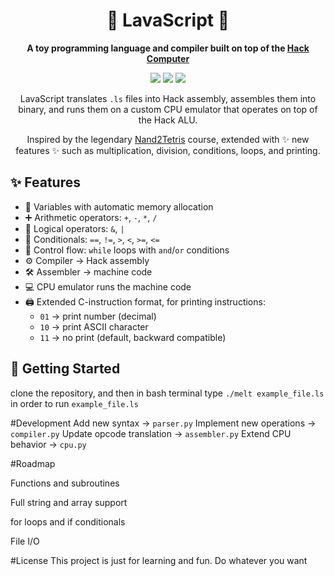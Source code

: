 <h1 align="center">
  🌋 LavaScript 🌋
</h1>

<p align="center">
  <b>A toy programming language and compiler built on top of the 
  <a href="https://www.nand2tetris.org/">Hack Computer</a></b>
</p>

<p align="center">
  <img src="https://img.shields.io/badge/status-learning-orange?style=for-the-badge" />
  <img src="https://img.shields.io/badge/language-Python-blue?style=for-the-badge" />
  <img src="https://img.shields.io/badge/license-Do_Whatever_You_Want-green?style=for-the-badge" />
</p>


<p align="center">
  LavaScript translates <code>.ls</code> files into Hack assembly, 
  assembles them into binary, and runs them on a custom CPU emulator 
  that operates on top of the Hack ALU.  
</p>

<p align="center">
  Inspired by the legendary <a href="https://www.nand2tetris.org/">Nand2Tetris</a> course, 
  extended with ✨ new features ✨ such as multiplication, division, conditions, loops, 
  and printing.
</p>


## ✨ Features

- 📝 Variables with automatic memory allocation  
- ➕ Arithmetic operators: `+`, `-`, `*`, `/`  
- 🔀 Logical operators: `&`, `|`  
- 🔎 Conditionals: `==`, `!=`, `>`, `<`, `>=`, `<=`  
- 🔁 Control flow: `while` loops with `and`/`or` conditions  
- ⚙️ Compiler → Hack assembly  
- 🛠️ Assembler → machine code  
- 💻 CPU emulator runs the machine code  
- 🖨️ Extended C-instruction format, for printing instructions:  
  - `01` → print number (decimal)  
  - `10` → print ASCII character  
  - `11` → no print (default, backward compatible)
    
## 🚀 Getting Started

clone the repository, and then
in bash terminal type `./melt example_file.ls` in order to run `example_file.ls`

#Development
  Add new syntax → `parser.py`
  Implement new operations → `compiler.py`
  Update opcode translation → `assembler.py`
  Extend CPU behavior → `cpu.py`

#Roadmap
 <p>Functions and subroutines</p>
 <p>Full string and array support</p>
 <p>for loops and if conditionals</p>
 <p>File I/O</p>

#License This project is just for learning and fun. Do whatever you want
